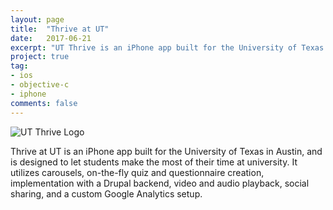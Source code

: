 ```yaml
---
layout: page
title:  "Thrive at UT"
date:   2017-06-21
excerpt: "UT Thrive is an iPhone app built for the University of Texas in Austin, and is designed to let students make the most of their time at university. cards."
project: true
tag:
- ios 
- objective-c
- iphone
comments: false
---
```


![UT Thrive Logo](https://i0.wp.com/www.chasingbabel.com/wp-content/uploads/2016/06/ut.jpg?w=630)

Thrive at UT is an iPhone app built for the University of Texas in Austin, and is designed to let students make the most of their time at university. It utilizes carousels, on-the-fly quiz and questionnaire creation, implementation with a Drupal backend, video and audio playback, social sharing, and a custom Google Analytics setup.
